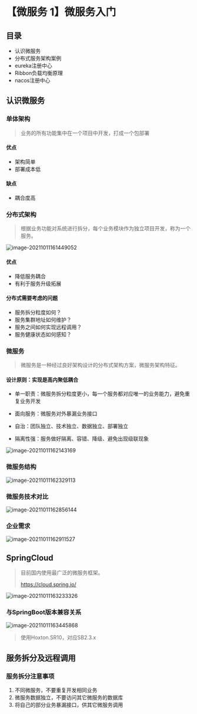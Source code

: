 # 【微服务 1】微服务入门

## 目录

- 认识微服务
- 分布式服务架构案例
- eureka注册中心
- Ribbon负载均衡原理
- nacos注册中心

## 认识微服务

### 单体架构

> 业务的所有功能集中在一个项目中开发，打成一个包部署

#### 优点

- 架构简单
- 部署成本低

#### 缺点

- 耦合度高

### 分布式架构

> 根据业务功能对系统进行拆分，每个业务模块作为独立项目开发，称为一个服务。

![image-20211011161449052](https://gitee.com/DengSchoo374/img/raw/master/img/image-20211011161449052.png)

#### 优点

- 降低服务耦合
- 有利于服务升级拓展

#### 分布式需要考虑的问题

- 服务拆分粒度如何？
- 服务集群地址如何维护？
- 服务之间如何实现远程调用？
- 服务健康状态如何感知？

### 微服务

> 微服务是一种经过良好架构设计的分布式架构方案，微服务架构特征。

#### 设计原则：实现是高内聚低耦合

- 单一职责：微服务拆分粒度更小，每一个服务都对应唯一的业务能力，避免重复业务开发

- 面向服务：微服务对外暴漏业务接口

- 自治：团队独立、技术独立、数据独立、部署独立

- 隔离性强：服务做好隔离、容错、降级、避免出现级联现象

  

![image-20211011162143169](https://gitee.com/DengSchoo374/img/raw/master/img/image-20211011162143169.png)

### 微服务结构

![image-20211011162329113](https://gitee.com/DengSchoo374/img/raw/master/img/image-20211011162329113.png)

### 微服务技术对比

![image-20211011162856144](https://gitee.com/DengSchoo374/img/raw/master/img/image-20211011162856144.png)

### 企业需求

![image-20211011162911527](https://gitee.com/DengSchoo374/img/raw/master/img/image-20211011162911527.png)

## SpringCloud

> 目前国内使用最广泛的微服务框架。
>
> https://cloud.spring.io/

![image-20211011163233326](https://gitee.com/DengSchoo374/img/raw/master/img/image-20211011163233326.png)

### 与SpringBoot版本兼容关系

![image-20211011163445868](https://gitee.com/DengSchoo374/img/raw/master/img/image-20211011163445868.png)

> 使用Hoxton.SR10，对应SB2.3.x

## 服务拆分及远程调用

### 服务拆分注意事项

1. 不同微服务，不要重复开发相同业务
2. 微服务数据独立，不要访问其它微服务的数据库
3. 将自己的部分业务暴漏接口，供其它微服务调用

